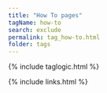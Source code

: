 ```yaml
---
title: "How To pages"
tagName: how-to
search: exclude
permalink: tag_how-to.html
folder: tags
---
```

{% include taglogic.html %}

{% include links.html %}
